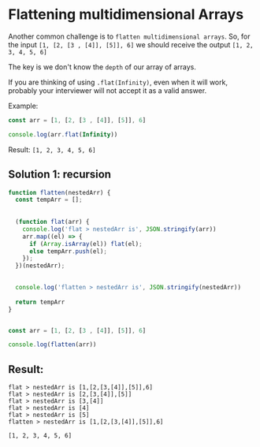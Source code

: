 # Flattening multidimensional Arrays

Another common challenge is to `flatten multidimensional arrays`.
So, for the input `[1, [2, [3 , [4]], [5]], 6]` we should receive the output `[1, 2, 3, 4, 5, 6]`

The key is we don't know the `depth` of our array of arrays.

If you are thinking of using `.flat(Infinity)`, even when it will work, probably your interviewer will not accept it as a valid answer.

Example:
```javascript
const arr = [1, [2, [3 , [4]], [5]], 6]

console.log(arr.flat(Infinity))
```

Result: `[1, 2, 3, 4, 5, 6]`



## Solution 1: recursion

```javascript
function flatten(nestedArr) {
  const tempArr = [];
  
  
  (function flat(arr) {
    console.log('flat > nestedArr is', JSON.stringify(arr))
    arr.map((el) => {
      if (Array.isArray(el)) flat(el);
      else tempArr.push(el);
    });
  })(nestedArr);
  

  console.log('flatten > nestedArr is', JSON.stringify(nestedArr))
  
  return tempArr
}


const arr = [1, [2, [3 , [4]], [5]], 6]

console.log(flatten(arr))
```

## Result:
```
flat > nestedArr is [1,[2,[3,[4]],[5]],6]
flat > nestedArr is [2,[3,[4]],[5]]
flat > nestedArr is [3,[4]]
flat > nestedArr is [4]
flat > nestedArr is [5]
flatten > nestedArr is [1,[2,[3,[4]],[5]],6]

[1, 2, 3, 4, 5, 6]
```